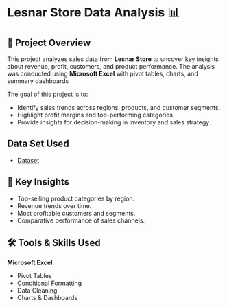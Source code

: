 # Lesnar Store Data Analysis 📊

## 📌 Project Overview
This project analyzes sales data from **Lesnar Store** to uncover key insights about revenue, profit, customers, and product performance. The analysis was conducted using **Microsoft Excel** with pivot tables, charts, and summary dashboards

The goal of this project is to:
- Identify sales trends across regions, products, and customer segments.
- Highlight profit margins and top-performing categories.
- Provide insights for decision-making in inventory and sales strategy.
## Data Set Used
- <a href="https://github.com/AbbasImran129/Excel-Project/blob/main/Lesnar%20Store%20Data.xlsx">Dataset</a>
## 🔑 Key Insights
- Top-selling product categories by region.
- Revenue trends over time.
- Most profitable customers and segments.
- Comparative performance of sales channels.
 ## 🛠️ Tools & Skills Used
 **Microsoft Excel**
  - Pivot Tables
  - Conditional Formatting
  - Data Cleaning
  - Charts & Dashboards
